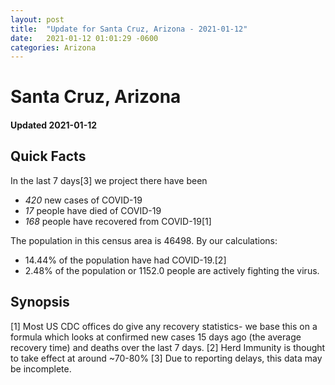 ```yaml
---
layout: post
title:  "Update for Santa Cruz, Arizona - 2021-01-12"
date:   2021-01-12 01:01:29 -0600
categories: Arizona
---
```


# Santa Cruz, Arizona
#### Updated 2021-01-12

## Quick Facts

In the last 7 days[3] we project there have been
- *420* new cases of COVID-19
- *17* people have died of COVID-19
- *168* people have recovered from COVID-19[1]

The population in this census area is 46498. By our calculations:
- 14.44% of the population have had COVID-19.[2]
- 2.48% of the population or 1152.0 people are actively fighting the virus.

## Synopsis




[1] Most US CDC offices do give any recovery statistics- we base this on a formula which looks at confirmed new cases
15 days ago (the average recovery time) and deaths over the last 7 days.
[2] Herd Immunity is thought to take effect at around ~70-80%
[3] Due to reporting delays, this data may be incomplete. 
    